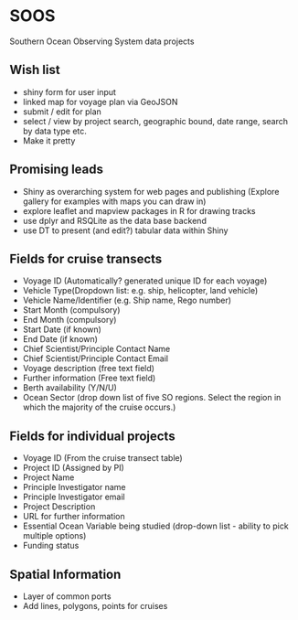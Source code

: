 # SOOS
Southern Ocean Observing System data projects


## Wish list

- shiny form for user input
- linked map for voyage plan via GeoJSON
- submit / edit for plan
- select / view by project search, geographic bound, date range, search by data type etc. 
- Make it pretty

## Promising leads

- Shiny as overarching system for web pages and publishing (Explore gallery for examples with maps you can draw in)
- explore leaflet and mapview packages in R for drawing tracks
- use dplyr and RSQLite as the data base backend
- use DT to present (and edit?) tabular data within Shiny

## Fields for cruise transects
* Voyage ID (Automatically? generated unique ID for each voyage)
* Vehicle Type(Dropdown list: e.g. ship, helicopter, land vehicle)
* Vehicle Name/Identifier (e.g. Ship name, Rego number)
* Start Month (compulsory)
* End Month (compulsory)
* Start Date (if known)
* End Date (if known)
* Chief Scientist/Principle Contact Name
* Chief Scientist/Principle Contact Email
* Voyage description (free text field)
* Further information (Free text field)
* Berth availability (Y/N/U)
* Ocean Sector (drop down list of five SO regions. Select the region in which the majority of the cruise occurs.) 

## Fields for individual projects 
* Voyage ID (From the cruise transect table)
* Project ID (Assigned by PI)
* Project Name
* Principle Investigator name
* Principle Investigator email
* Project Description
* URL for further information
* Essential Ocean Variable being studied (drop-down list - ability to pick multiple options)
* Funding status

## Spatial Information

* Layer of common ports
* Add lines, polygons, points for cruises
